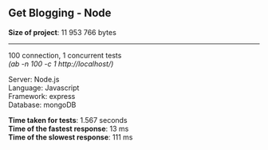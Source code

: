  Get Blogging - Node
 ---------------
 
__Size of project__: 11 953 766 bytes
 
 ---
100 connection, 1 concurrent tests  
_(ab -n 100 -c 1 http://localhost/)_

Server:    Node.js  
Language:  Javascript  
Framework: express  
Database:  mongoDB  

__Time taken for tests__: 1.567 seconds  
__Time of the fastest response__: 13 ms  
__Time of the slowest response__: 111 ms  

